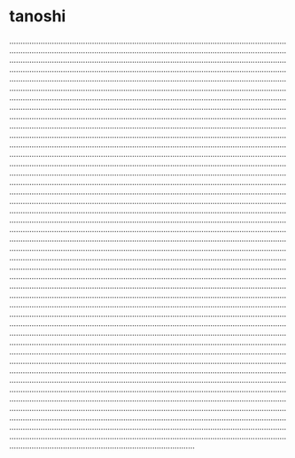 # tanoshi

.......................................................................................................................................................................................................................................................................................................................................................................................................................................................................................................................................................................................................................................................................................................................................................................................................................................................................................................................................................................................................................................................................................................................................................................................................................................................................................................................................................................................................................................................................................................................................................................................................................................................................................................................................................................................................................................................................................................................................................................................................................................................................................................................................................................................................................................................................................................................................................................................................................................................................................................................................................................................................................................................................................................................................................................................................................................................................................................................................................................................................................................................................................................................................................................................................................................................................................................................................................................................................................................................................................................................................................................................................................................................................................................................................................................................................................................................................................................................................................................................................................................................................................................................................................................................................................................................................................................................................................................................................................................................................................................................................................................................................................................................................................................................................................................................................................................................................................................................................................................................................................................................................................................................................................................................................................................................................................................................................................................................................................................................................................................................................................................................................................................